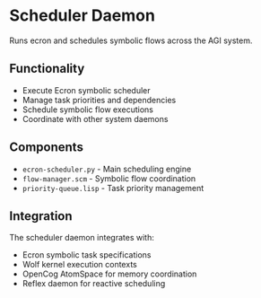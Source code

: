 # Scheduler Daemon

Runs ecron and schedules symbolic flows across the AGI system.

## Functionality

- Execute Ecron symbolic scheduler
- Manage task priorities and dependencies
- Schedule symbolic flow executions
- Coordinate with other system daemons

## Components

- `ecron-scheduler.py` - Main scheduling engine
- `flow-manager.scm` - Symbolic flow coordination
- `priority-queue.lisp` - Task priority management

## Integration

The scheduler daemon integrates with:
- Ecron symbolic task specifications
- Wolf kernel execution contexts
- OpenCog AtomSpace for memory coordination
- Reflex daemon for reactive scheduling